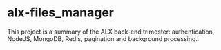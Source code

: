 # alx-files_manager
This project is a summary of the ALX back-end trimester: authentication, NodeJS, MongoDB, Redis, pagination and background processing.
